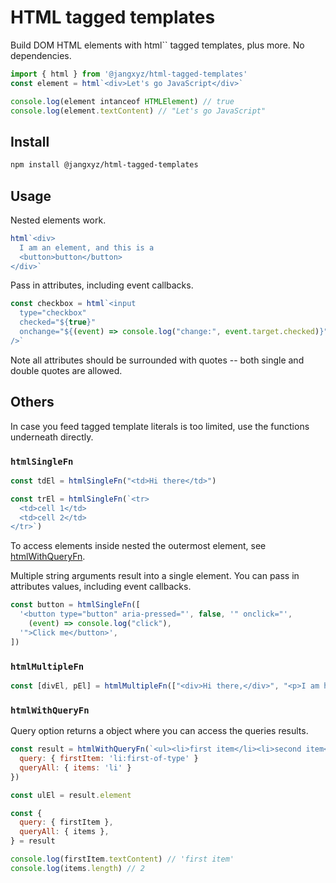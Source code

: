 # HTML tagged templates

Build DOM HTML elements with html`` tagged templates, plus more. No dependencies.

```javascript
import { html } from '@jangxyz/html-tagged-templates'
const element = html`<div>Let's go JavaScript</div>`

console.log(element intanceof HTMLElement) // true
console.log(element.textContent) // "Let's go JavaScript"
```

## Install

```bash
npm install @jangxyz/html-tagged-templates
```

## Usage

Nested elements work.

```javascript
html`<div>
  I am an element, and this is a 
  <button>button</button>
</div>`
```

Pass in attributes, including event callbacks.

```javascript
const checkbox = html`<input 
  type="checkbox" 
  checked="${true}" 
  onchange="${(event) => console.log("change:", event.target.checked)}"
/>`
```

Note all attributes should be surrounded with quotes -- both single and double quotes are allowed.

## Others

In case you feed tagged template literals is too limited, use the functions underneath directly.

### `htmlSingleFn`

```javascript
const tdEl = htmlSingleFn("<td>Hi there</td>")
```

```javascript
const trEl = htmlSingleFn(`<tr>
  <td>cell 1</td>
  <td>cell 2</td>
</tr>`)
```

To access elements inside nested the outermost element, see [htmlWithQueryFn](#user-content-htmlwithqueryfn).


Multiple string arguments result into a single element. You can pass in attributes values, including event callbacks.

```javascript
const button = htmlSingleFn([
  '<button type="button" aria-pressed="', false, '" onclick="',
    (event) => console.log("click"),
  '">Click me</button>',
])
```

### `htmlMultipleFn`

```javascript
const [divEl, pEl] = htmlMultipleFn(["<div>Hi there,</div>", "<p>I am here</p>"])
```

### `htmlWithQueryFn`

Query option returns a object where you can access the queries results.

```javascript
const result = htmlWithQueryFn(`<ul><li>first item</li><li>second item</li><ul>`, {
  query: { firstItem: 'li:first-of-type' }
  queryAll: { items: 'li' }
})

const ulEl = result.element

const {
  query: { firstItem },
  queryAll: { items },
} = result

console.log(firstItem.textContent) // 'first item'
console.log(items.length) // 2
```
